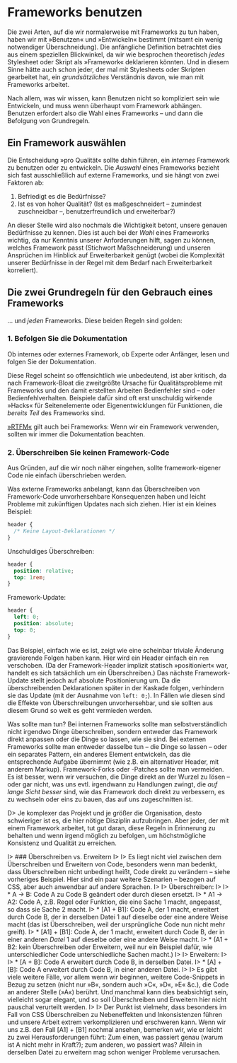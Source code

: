 # Frameworks benutzen

Die zwei Arten, auf die wir normalerweise mit Frameworks zu tun haben, haben wir mit »Benutzen« und »Entwickeln« bestimmt (mitsamt ein wenig notwendiger Überschneidung). Die anfängliche Definition betrachtet dies aus einem speziellen Blickwinkel, da wir wie besprochen theoretisch _jedes_ Stylesheet oder Skript als »Framework« deklarieren könnten. Und in diesem Sinne hätte auch schon jeder, der mal mit Stylesheets oder Skripten gearbeitet hat, ein _grundsätzliches_ Verständnis davon, wie man mit Frameworks arbeitet.

Nach allem, was wir wissen, kann Benutzen nicht so kompliziert sein wie Entwickeln, und muss wenn überhaupt vom Framework abhängen. Benutzen erfordert also die Wahl eines Frameworks – und dann die Befolgung von Grundregeln.

## Ein Framework auswählen

Die Entscheidung »pro Qualität« sollte dahin führen, ein _internes_ Framework zu benutzen oder zu entwickeln. Die _Auswahl_ eines Frameworks bezieht sich fast ausschließlich auf externe Frameworks, und sie hängt von zwei Faktoren ab:

1. Befriedigt es die Bedürfnisse?
2. Ist es von hoher Qualität? (Ist es maßgeschneidert – zumindest zuschneidbar –, benutzerfreundlich und erweiterbar?)

An dieser Stelle wird also nochmals die Wichtigkeit betont, unsere genauen Bedürfnisse zu kennen. Dies ist auch bei der _Wahl_ eines Frameworks wichtig, da nur Kenntnis unserer Anforderungen hilft, sagen zu können, welches Framework passt (Stichwort Maßschneiderung) und unseren Ansprüchen im Hinblick auf Erweiterbarkeit genügt (wobei die Komplexität unserer Bedürfnisse in der Regel mit dem Bedarf nach Erweiterbarkeit korreliert). 

## Die zwei Grundregeln für den Gebrauch eines Frameworks

…&nbsp;und _jeden_ Frameworks. Diese beiden Regeln sind golden:

### 1. Befolgen Sie die Dokumentation

Ob internes oder externes Framework, ob Experte oder Anfänger, lesen und folgen Sie der Dokumentation.

Diese Regel scheint so offensichtlich wie unbedeutend, ist aber kritisch, da nach Framework-Bloat die zweitgrößte Ursache für Qualitätsprobleme mit Frameworks und den damit erstellten Arbeiten Bedienfehler sind – oder Bedienfehlverhalten. Beispiele dafür sind oft erst unschuldig wirkende »Hacks« für Seitenelemente oder Eigenentwicklungen für Funktionen, die _bereits Teil_ des Frameworks sind.

[»RTFM«](https://de.wikipedia.org/wiki/Liste_von_Abk%C3%BCrzungen_(Netzjargon)#R) gilt auch bei Frameworks: Wenn wir ein Framework verwenden, sollten wir immer die Dokumentation beachten.

### 2. Überschreiben Sie keinen Framework-Code

Aus Gründen, auf die wir noch näher eingehen, sollte framework-eigener Code nie einfach überschrieben werden.

Was externe Frameworks anbelangt, kann das Überschreiben von Framework-Code unvorhersehbare Konsequenzen haben und leicht Probleme mit zukünftigen Updates nach sich ziehen. Hier ist ein kleines Beispiel:

```css
header {
  /* Keine Layout-Deklarationen */
}
```

Unschuldiges Überschreiben:

```css
header {
  position: relative;
  top: 1rem;
}
```

Framework-Update:

```css
header {
  left: 0;
  position: absolute;
  top: 0;
}
```

Das Beispiel, einfach wie es ist, zeigt wie eine scheinbar triviale Änderung gravierende Folgen haben kann. Hier wird ein Header einfach ein `rem` verschoben. (Da der Framework-Header implizit statisch »positioniert« war, handelt es sich tatsächlich um ein Überschreiben.) Das nächste Framework-Update stellt jedoch auf absolute Positionierung um. Da die überschreibenden Deklarationen später in der Kaskade folgen, verhindern sie das Update (mit der Ausnahme von `left: 0;`). In Fällen wie diesen sind die Effekte von Überschreibungen unvorhersehbar, und sie sollten aus diesem Grund so weit es geht vermieden werden.

Was sollte man tun? Bei internen Frameworks sollte man selbstverständlich nicht irgendwo Dinge überschreiben, sondern entweder das Framework direkt anpassen oder die Dinge so lassen, wie sie sind. Bei externen Frameworks sollte man entweder dasselbe tun – die Dinge so lassen – oder ein separates Pattern, ein anderes Element entwickeln, das die entsprechende Aufgabe übernimmt (wie z.B. ein alternativer Header, mit anderem Markup). Framework-Forks oder -Patches sollte man vermeiden. Es ist besser, wenn wir versuchen, die Dinge direkt an der Wurzel zu lösen – oder gar nicht, was uns evtl. irgendwann zu Handlungen zwingt, die _auf lange Sicht besser_ sind, wie das Framework doch direkt zu verbessern, es zu wechseln oder eins zu bauen, das auf uns zugeschnitten ist. 

D> Je komplexer das Projekt und je größer die Organisation, desto schwieriger ist es, die hier nötige Disziplin aufzubringen. Aber jeder, der mit einem Framework arbeitet, tut gut daran, diese Regeln in Erinnerung zu behalten und wenn irgend möglich zu befolgen, um höchstmögliche Konsistenz und Qualität zu erreichen.

I> ### Überschreiben vs. Erweitern
I>
I> Es liegt nicht viel zwischen dem Überschreiben und Erweitern von Code, besonders wenn man bedenkt, dass Überschreiben nicht unbedingt heißt, Code direkt zu verändern – siehe vorheriges Beispiel. Hier sind ein paar weitere Szenarien – bezogen auf CSS, aber auch anwendbar auf andere Sprachen.
I>
I> Überschreiben:
I>
I> * A → B: Code A zu Code B geändert oder durch diesen ersetzt.
I> * A1 → A2: Code A, z.B. Regel oder Funktion, die eine Sache 1 macht, angepasst, so dass sie Sache 2 macht.
I> * \[A1 + B1]: Code A, der 1 macht, erweitert durch Code B, der in derselben Datei 1 auf dieselbe oder eine andere Weise macht (das ist Überschreiben, weil der ursprüngliche Code nun nicht mehr greift).
I> * \[A1] + \[B1]: Code A, der 1 macht, erweitert durch Code B, der in einer anderen _Datei_ 1 auf dieselbe oder eine andere Weise macht.
I> * (A1 + B2: kein Überschreiben oder Erweitern, weil nur ein Beispiel dafür, wie unterschiedlicher Code unterschiedliche Sachen macht.) 
I> 
I> Erweitern:
I> 
I> * \[A + B]: Code A erweitert durch Code B, in derselben Datei.
I> * \[A] + \[B]: Code A erweitert durch Code B, in einer anderen Datei.
I> 
I> Es gibt viele weitere Fälle, vor allem wenn wir beginnen, weitere Code-Snippets in Bezug zu setzen (nicht nur »B«, sondern auch »C«, »D«, »E« &c.), die Code an anderer Stelle (»A«) berührt. Und manchmal kann dies beabsichtigt sein, vielleicht sogar elegant, und so soll Überschreiben und Erweitern hier nicht pauschal verurteilt werden.
I> 
I> Der Punkt ist vielmehr, dass besonders im Fall von CSS Überschreiben zu Nebeneffekten und Inkonsistenzen führen und unsere Arbeit extrem verkomplizieren und erschweren kann. Wenn wir uns z.B. den Fall \[A1] + \[B1] nochmal ansehen, bemerken wir, wie er leicht zu zwei Herausforderungen führt: Zum einen, was passiert genau (warum ist A nicht mehr in Kraft?); zum anderen, wo passiert was? Allein in derselben Datei zu erweitern mag schon weniger Probleme verursachen.